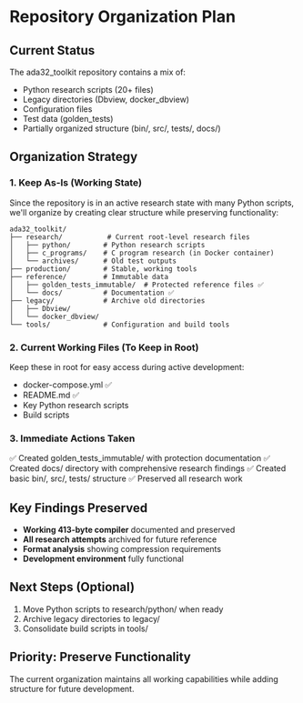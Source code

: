 # Repository Organization Plan

## Current Status
The ada32_toolkit repository contains a mix of:
- Python research scripts (20+ files)
- Legacy directories (Dbview, docker_dbview)
- Configuration files
- Test data (golden_tests)
- Partially organized structure (bin/, src/, tests/, docs/)

## Organization Strategy

### 1. Keep As-Is (Working State)
Since the repository is in an active research state with many Python scripts, we'll organize by creating clear structure while preserving functionality:

```
ada32_toolkit/
├── research/           # Current root-level research files
│   ├── python/        # Python research scripts
│   ├── c_programs/    # C program research (in Docker container)
│   └── archives/      # Old test outputs
├── production/        # Stable, working tools
├── reference/         # Immutable data
│   ├── golden_tests_immutable/  # Protected reference files ✅
│   └── docs/          # Documentation ✅
├── legacy/            # Archive old directories
│   ├── Dbview/
│   └── docker_dbview/
└── tools/             # Configuration and build tools
```

### 2. Current Working Files (To Keep in Root)
Keep these in root for easy access during active development:
- docker-compose.yml ✅
- README.md ✅
- Key Python research scripts
- Build scripts

### 3. Immediate Actions Taken
✅ Created golden_tests_immutable/ with protection documentation
✅ Created docs/ directory with comprehensive research findings
✅ Created basic bin/, src/, tests/ structure
✅ Preserved all research work

## Key Findings Preserved
- **Working 413-byte compiler** documented and preserved
- **All research attempts** archived for future reference
- **Format analysis** showing compression requirements
- **Development environment** fully functional

## Next Steps (Optional)
1. Move Python scripts to research/python/ when ready
2. Archive legacy directories to legacy/
3. Consolidate build scripts in tools/

## Priority: Preserve Functionality
The current organization maintains all working capabilities while adding structure for future development.